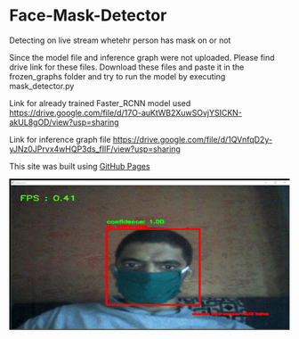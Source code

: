 # Face-Mask-Detector
Detecting on live stream whetehr person has mask on or not

Since the model file and inference graph were not uploaded. Please find drive link for these files. Download these files and paste it in the frozen_graphs folder and try to run the model by executing mask_detector.py

Link for already trained Faster_RCNN model used 
https://drive.google.com/file/d/17O-auKtWB2XuwSOvjYSICKN-akUL8gOD/view?usp=sharing

Link for inference graph file
https://drive.google.com/file/d/1QVnfqD2y-yJNz0JPrvx4wHQP3ds_fIlF/view?usp=sharing

This site was built using [GitHub Pages](https://pages.github.com/)

![data](https://github.com/yatinkode/Face-Mask-Detector/blob/master/images/mask_detection.gif)
